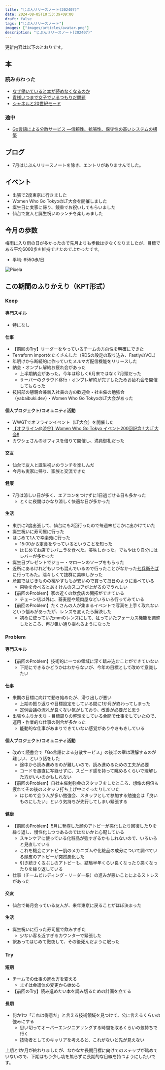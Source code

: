 ```yaml
---
title: "じぶんリリースノート(202407)"
date: 2024-08-05T10:53:39+09:00
draft: false
tags: ["じぶんリリースノート"]
images: ["images/articles/avatar.png"]
description: "じぶんリリースノート(202407)"
---
```


更新内容は以下のとおりです。

## 本

### 読みおわった

- [なぜ働いていると本が読めなくなるのか](https://bookmeter.com/books/21882732)
- [貴様いつまで女子でいるつもりだ問題](https://bookmeter.com/books/10796129)
- [シャネルと20世紀モード](https://bookmeter.com/books/19726379)

### 途中

- [Go言語による分散サービス ―信頼性、拡張性、保守性の高いシステムの構築](https://bookmeter.com/books/19985796)

## ブログ

- 7月はじぶんリリースノートを除き、エントリがありませんでした。

## イベント

- 出張で2度東京に行きました
- Women Who Go TokyoのLT大会を開催しました
- 誕生日に実家に帰り、鰻重でお祝いしてもらいました
- 仙台で友人と誕生祝いのランチを楽しみました

## 今月の歩数

梅雨に入り雨の日が多かったので先月よりも歩数は少なくなりましたが、目標である平均6000歩を維持できたのでよかったです。

- 平均: 6550歩/日

![Pixela](https://pixe.la/v1/users/mom0tomo/graphs/pedometer)

## この期間のふりかえり（KPT形式）

### Keep

#### 専門スキル

- 特になし

#### 仕事

- 【前回のTry】リーダーをやっているチームの方向性を明確にできた
- Terraform importをたくさんした（RDSの設定の取り込み、FastlyのVCL）
- 年明けから断続的に作っていたメルマガ配信機能をリリースした
- 納会・オンプレ解約お疲れ会があった
  - 上半期納会があった。今年は珍しく6月末ではなく7月頭だった
  - サーバーのクラウド移行・オンプレ解約が完了したためお疲れ会を開催してもらった
- 技術部の懇親会兼新入社員の方の歓迎会・社主催の勉強会（yabaibuki.dev）・Women Who Go TokyoのLT大会があった

#### 個人プロジェクト/コミュニティ活動

- WWGTでオフラインイベント（LT大会）を開催した
- [【オフライン@渋谷】Women Who Go Tokyo イベント200回記念!! 大LT大会!!](https://womenwhogo-tokyo.connpass.com/event/323762/)
- カウシェさんのオフィスを借りて開催し、満員御礼だった

#### 交友

- 仙台で友人と誕生祝いのランチを楽しんだ
- 今月も実家に帰り、家族と交流できた

#### 健康

- 7月は涼しい日が多く、エアコンをつけずに1日過ごせる日も多かった
  - とくに夜間はかなり涼しく快適な日が多かった

#### 生活

- 東京に2度出張して、仙台にも2回行ったので毎週末どこかに出かけていた
- 誕生祝いに寿司屋に行った
- はじめて1人で幸楽苑に行った
  - 15:00から定食をやっているということを知った
  - はじめてお店でレバニラを食べた。美味しかった。でもやはり自分にはレバーが多かった
- 誕生日プレゼントでジョー・マローンのソープをもらった
- 近所にあるけれどもいつも混んでいるので行ったことがなかった[七兵衛そば](https://soba7bay.sakuraweb.com/)に行ってみた。瑞々しくて抜群に美味しかった
- 産直ではじきものの桃やすももが安いので買って毎日のように食べている
  - 果物を食べるとあすけんのスコアが上がるのでうれしい
- 【前回のProblem】家の近くの飲食店の開拓ができている
  - チェーン店以外に、蕎麦屋や焼肉屋などいろいろ行ってみている
- 【前回のProblem】たくさんの人が集まるイベントで写真を上手く取れないという悩みがあったが、レンズを変えたら解決した
  - 初めに使っていたmmのレンズにして、狂っていたフォーカス機能を調整したところ、再び狙い通り撮れるようになった

### Problem

#### 専門スキル

- 【前回のProblem】技術的に一つの領域に深く踏み込むことができていない
  - 下期にできるかどうかはわからないが、今年の目標として改めて意識したい

#### 仕事

- 来期の目標に向けて動き始めたが、滑り出しが悪い
  - 上期の振り返りや目標設定をしている間に1か月が終わってしまった
  - 定例会議の流れが良くない気がしており、改善が必要だと思う
- 出張やふりかえり・目標周りの整理をしている合間で仕事をしていたので、運用・作業的な仕事の割合が多かった
  - 能動的な仕事があまりできていない感覚がありやきもきしている

#### 個人プロジェクト/コミュニティ活動

- 改めて読書会で「Go言語による分散サービス」の後半の章は理解するのが難しい、という話をした
  - 途中から読み進めるのが難しいので、読み進めるための工夫が必要
  - コードを愚直に写経せずに、スピード感を持って眺めるくらいで理解した方がいいのかもしれない
- 【前回のProblem】自社主催勉強会のスタッフをしたところ、想像の何倍も疲れてその後のスタッフ打ち上げ中にぐったりしていた
  - はじめて会う人が多い勉強会、スタッフとして参加する勉強会は「良いものにしたい」という気持ちが先行してしまい緊張する

#### 健康

- 【前回のProblem】5月に発症した顔のアトピーが悪化したり回復したりを繰り返し、慢性化しつつあるのではないかと心配している
  - スキンケアに使っている化粧品が強すぎるかもしれないので、いろいろと見直している
  - これを機会にアトピー肌のメカニズムや化粧品の成分について調べている頭皮のアトピーが突然悪化した
  - 引き続きくるぶしのアトピーも、結局半年くらい良くなったり悪くなったりを繰り返している
- 仕事（チームビルディング・リーダー系）の進みが悪いことによるストレスがあった

#### 交友

- 仙台で毎月会っている友人が、来年東京に戻ることがほぼ決まった

#### 生活

- 誕生祝いに行った寿司屋で飲みすぎた
  - 少ない客＆近すぎるカウンターで緊張した
- 訳あってはじめて徹夜して、その後死んだように眠った

### Try

#### 短期

- チームでの仕事の進め方を変える
  - まずは会議体の変更から始める
- 【前回のTry】読み進めたい本を読み切るための計画を立てる

#### 長期

- 何か1つ「これは得意だ」と言える技術領域を見つけて、公に言えるくらいの強みにする
  - 思い切ってオーバーエンジニアリングする時間を取るくらいの気持ちで行く
  - 技術者としてのキャリアを考えると、これがないと先が見えない

上期と1か月が終わりましたが、なかなか長期目標に向けてのステップが踏めていないので、下期はもう少し功を焦らずに長期的な目線を持つようにしたいです。
